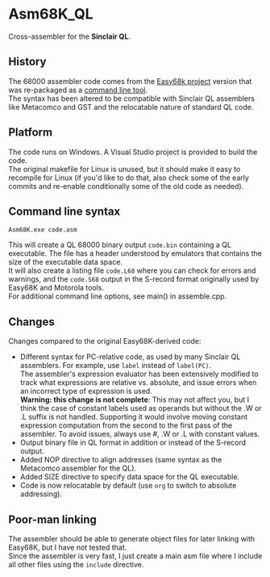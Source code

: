 # Asm68K_QL

Cross-assembler for the **Sinclair QL**.

## History
The 68000 assembler code comes from the [Easy68k project](http://www.easy68k.com/) version that was re-packaged as a [command line tool](https://github.com/rayarachelian/EASy68K-asm).  
The syntax has been altered to be compatible with Sinclair QL assemblers like Metacomco and GST and the relocatable nature of standard QL code.

## Platform
The code runs on Windows. A Visual Studio project is provided to build the code.  
The original makefile for Linux is unused, but it should make it easy to recompile for Linux (if you'd like to do that, also check some of the early commits and re-enable conditionally some of the old code as needed).

## Command line syntax
`Asm68K.exe code.asm`

This will create a QL 68000 binary output `code.bin` containing a QL executable. The file has a header understood by emulators that contains the size of the executable data space.  
It will also create a listing file `code.L68` where you can check for errors and warnings, and the `code.S68` output in the S-record format originally used by Easy68K and Motorola tools.  
For additional command line options, see main() in assemble.cpp.

## Changes
Changes compared to the original Easy68K-derived code:
- Different syntax for PC-relative code, as used by many Sinclair QL assemblers. For example, use `label` instead of `label(PC)`.  
  The assembler's expression evaluator has been extensively modified to track what expressions are relative vs. absolute, and issue errors when an incorrect type of expression is used.  
  **Warning: this change is not complete**: This may not affect you, but I think the case of constant labels used as operands but without the .W or .L suffix is not handled. Supporting it would involve moving constant expression computation from the second to the first pass of the assembler. To avoid issues, always use #, .W or .L with constant values.
- Output binary file in QL format in addition or instead of the S-record output.
- Added NOP directive to align addresses (same syntax as the Metacomco assembler for the QL).
- Added SIZE directive to specify data space for the QL executable.
- Code is now relocatable by default (use `org` to switch to absolute addressing).

## Poor-man linking
The assembler should be able to generate object files for later linking with Easy68K, but I have not tested that.  
Since the assembler is very fast, I just create a main asm file where I include all other files using the `include` directive.
